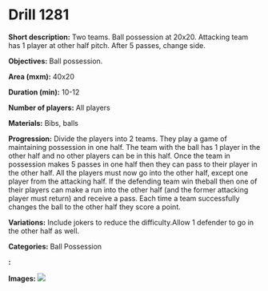 # Drill 1281

**Short description:**
Two teams. Ball possession at 20x20. Attacking team has 1 player at other half pitch. After 5 passes, change side.

**Objectives:**
Ball possession.

**Area (mxm):**
40x20

**Duration (min):**
10-12

**Number of players:**
All players

**Materials:**
Bibs, balls

**Progression:**
Divide the players into 2 teams. They play a game of maintaining possession in one half. The team with the ball has 1 player in the other half and no other players can be in this half. Once the team in possession makes 5 passes in one half then they can pass to their player in the other half. All the players must now go into the other half, except one player from the attacking half. If the defending team win theball then one of their players can make a run into the other half (and the former attacking player must return) and receive a pass. Each time a team successfully changes the ball to the other half they score a point.

**Variations:**
Include jokers to reduce the difficulty.Allow 1 defender to go in the other half as well.

**Categories:**
Ball Possession

**:**


**Images:**
![](https://www.coachingfutsal.com/\images\756fcd7e-8797-4a8f-a0f1-a3708cb24034_95.png)

